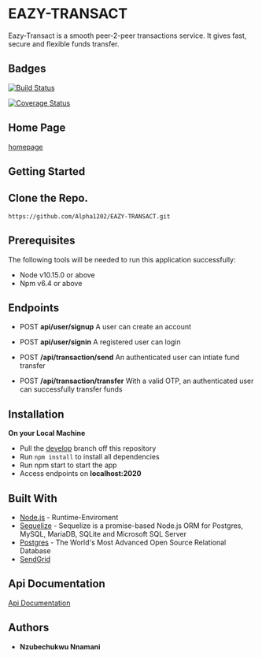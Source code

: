 # EAZY-TRANSACT

Eazy-Transact is a smooth peer-2-peer transactions service. It gives fast, secure and flexible funds transfer. 

## Badges
[![Build Status](https://travis-ci.org/Alpha1202/EAZY-TRANSACT.svg?branch=develop)](https://travis-ci.org/Alpha1202/EAZY-TRANSACT)

[![Coverage Status](https://coveralls.io/repos/github/Alpha1202/EAZY-TRANSACT/badge.svg?branch=develop)](https://coveralls.io/github/Alpha1202/EAZY-TRANSACT?branch=develop)

## Home Page
[homepage](https://eazy-transact.herokuapp.com)

## Getting Started
Clone the Repo.
-------------
`https://github.com/Alpha1202/EAZY-TRANSACT.git`
## Prerequisites
The following tools will be needed to run this application successfully:
* Node v10.15.0 or above
* Npm v6.4 or above
## Endpoints
- POST **api/user/signup** A user can create an account

- POST **api/user/signin** A registered user can login
- POST **/api/transaction/send** An authenticated user can intiate fund transfer
- POST **/api/transaction/transfer** With a valid OTP, an authenticated user can successfully transfer funds

## Installation
**On your Local Machine**
- Pull the [develop](https://github.com/Alpha1202/EAZY-TRANSACT.git) branch off this repository
- Run `npm install` to install all dependencies
- Run npm start to start the app
- Access endpoints on **localhost:2020**

## Built With
* [Node.js](http://www.nodejs.org/) - Runtime-Enviroment
* [Sequelize](https://sequelize.org/) - Sequelize is a promise-based Node.js ORM for Postgres, MySQL, MariaDB, SQLite and Microsoft SQL Server
* [Postgres](https://www.postgresql.org/) - The World's Most Advanced Open Source Relational Database
* [SendGrid](https://app.sendgrid.com/)

## Api Documentation
[Api Documentation](https://eazy-transact.herokuapp.com/api-docs/)

## Authors
* **Nzubechukwu Nnamani**
